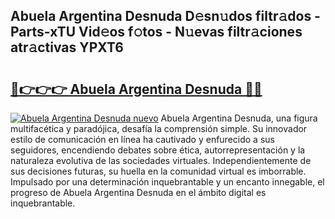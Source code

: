 ## Abuela Argentina Desnuda D𝚎sn𝚞dos filtr𝚊dos - Parts-xTU Vid𝚎os f𝚘tos - N𝚞evas filtr𝚊ciones atr𝚊ctivas YPXT6

# <h2><a href="http://mb0x8yy.tromn.icu/?c=Abuela+Argentina+Desnuda">🔗👉👉👉 Abuela Argentina Desnuda 🔗🔗</a></h2>

[![Abuela Argentina Desnuda nuevo](https://i.imgur.com/pEAQMta.gif)](http://mb0x8yy.tromn.icu/?c=Abuela+Argentina+Desnuda)
Abuela Argentina Desnuda, una figura multifacética y paradójica, desafía la comprensión simple. Su innovador estilo de comunicación en línea ha cautivado y enfurecido a sus seguidores, encendiendo debates sobre ética, autorrepresentación y la naturaleza evolutiva de las sociedades virtuales. Independientemente de sus decisiones futuras, su huella en la comunidad virtual es imborrable. Impulsado por una determinación inquebrantable y un encanto innegable, el progreso de Abuela Argentina Desnuda en el ámbito digital es inquebrantable.
